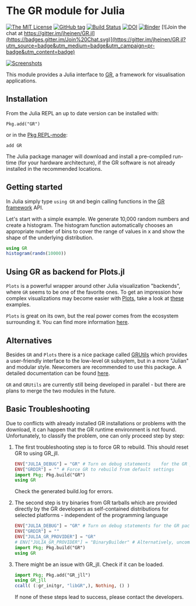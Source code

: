 # The GR module for Julia

[![The MIT License](https://img.shields.io/badge/license-MIT-orange.svg)](LICENSE.md)
[![GitHub tag](https://img.shields.io/github/tag/jheinen/GR.jl.svg)](https://github.com/jheinen/GR.jl/releases)
[![Build Status](https://travis-ci.org/jheinen/GR.jl.svg?branch=master)](https://travis-ci.org/jheinen/GR.jl)
[![DOI](https://zenodo.org/badge/29193648.svg)](https://zenodo.org/badge/latestdoi/29193648)
[![Binder](https://mybinder.org/badge_logo.svg)](https://mybinder.org/v2/gh/jheinen/GR.jl/master)
[![Join the chat at https://gitter.im/jheinen/GR.jl](https://badges.gitter.im/Join%20Chat.svg)](https://gitter.im/jheinen/GR.jl?utm_source=badge&utm_medium=badge&utm_campaign=pr-badge&utm_content=badge)

[![Screenshots](https://gr-framework.org/_images/screenshots.png)](https://gr-framework.org)

This module provides a Julia interface to
[GR](http://gr-framework.org/), a framework for
visualisation applications.

## Installation

From the Julia REPL an up to date version can be installed with:

    Pkg.add("GR")

or in the [Pkg REPL-mode](https://docs.julialang.org/en/v1/stdlib/Pkg/index.html#Getting-Started-1):

    add GR

The Julia package manager will download and install a pre-compiled
run-time (for your hardware architecture), if the GR software is not
already installed in the recommended locations.

## Getting started

In Julia simply type ``using GR`` and begin calling functions
in the [GR framework](http://gr-framework.org/julia-gr.html) API.

Let's start with a simple example. We generate 10,000 random numbers and
create a histogram. The histogram function automatically chooses an appropriate
number of bins to cover the range of values in x and show the shape of the
underlying distribution.

```julia
using GR
histogram(randn(10000))
```

## Using GR as backend for Plots.jl

``Plots`` is a powerful wrapper around other Julia visualization
"backends", where ``GR`` seems to be one of the favorite ones.
To get an impression how complex visualizations may become
easier with [Plots](https://juliaplots.github.io), take a look at
[these](https://docs.juliaplots.org/latest/generated/gr/)  examples.

``Plots`` is great on its own, but the real power comes from the ecosystem surrounding it. You can find more information
[here](https://docs.juliaplots.org/latest/ecosystem/).

## Alternatives

Besides ``GR`` and ``Plots`` there is a nice package called [GRUtils](https://github.com/heliosdrm/GRUtils.jl) which provides a user-friendly interface to the low-level ``GR`` subsytem, but in a more "Julian" and modular style. Newcomers are recommended to use this package. A detailed documentation can be found [here](https://heliosdrm.github.io/GRUtils.jl/stable/).

``GR`` and ``GRUtils`` are currently still being developed in parallel - but there are plans to merge the two modules in the future.
## Basic Troubleshooting

Due to conflicts with already installed GR installations or problems with the download, it can happen that the GR runtime environment is not found. Unfortunately, to classify the problem, one can only proceed step by step:

1. The first troubleshooting step is to force GR to rebuild. This should reset GR to using GR_jll.

   ```julia
   ENV["JULIA_DEBUG"] = "GR" # Turn on debug statements    for the GR package
   ENV["GRDIR"] = "" # Force GR to rebuild from default settings
   import Pkg; Pkg.build("GR")
   using GR
   ```

   Check the generated build.log for errors.

2. The second step is try binaries from GR tarballs which are provided directly by the GR developers as self-contained distributions for selected platforms - independent of the programming language

   ```julia
   ENV["JULIA_DEBUG"] = "GR" # Turn on debug statements for the GR package
   ENV["GRDIR"] = ""
   ENV["JULIA_GR_PROVIDER"] = "GR"
   # ENV["JULIA_GR_PROVIDER"] = "BinaryBuilder" # Alternatively, uncomment this
   import Pkg; Pkg.build("GR")
   using GR
   ```

3. There might be an issue with GR_jll. Check if it can be loaded.

   ```julia
   import Pkg; Pkg.add("GR_jll")
   using GR_jll
   ccall( (:gr_initgr, "libGR",), Nothing, () )
   ```

   If none of these steps lead to success, please contact the developers.

